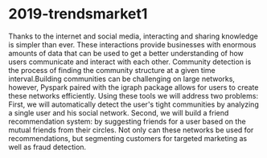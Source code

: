 # 2019-trendsmarket1
Thanks to the internet and social media, interacting and sharing knowledge is simpler than ever. These interactions provide businesses  with enormous amounts of data that can be used to get a better understanding of how users communicate and interact with each other. Community detection is the process of finding the community structure at a given time interval.Building communities can be challenging on large networks, however, Pyspark paired with the igraph package allows for users to create these networks efficiently. Using these tools we will address two problems: First, we will automatically detect the user's tight communities by analyzing a single user and his social network. Second, we will build a friend recommendation system: by suggesting friends for a user based on the mutual friends from their circles. Not only can these networks be used for recommendations, but segmenting customers for targeted marketing as well as fraud detection.
